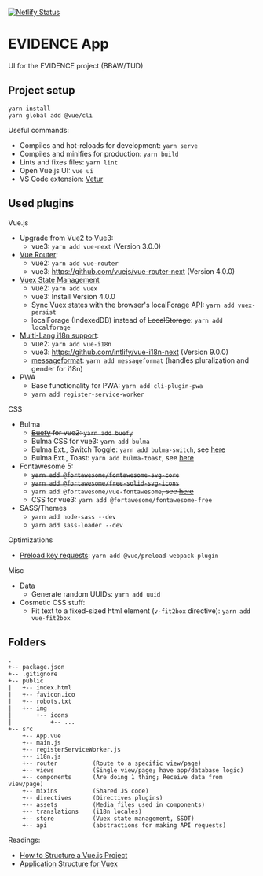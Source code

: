 [![Netlify Status](https://api.netlify.com/api/v1/badges/0d1cca68-8b41-4097-8eb2-52f6db306ba8/deploy-status)](https://app.netlify.com/sites/goofy-hypatia-8bd9ad/deploys)


# EVIDENCE App
UI for the EVIDENCE project (BBAW/TUD)

## Project setup
```
yarn install
yarn global add @vue/cli
```

Useful commands:

- Compiles and hot-reloads for development: `yarn serve`
- Compiles and minifies for production: `yarn build`
- Lints and fixes files: `yarn lint`
- Open Vue.js UI: `vue ui`
- VS Code extension: [Vetur](https://github.com/vuejs/vetur)

## Used plugins
Vue.js
- Upgrade from Vue2 to Vue3: 
    - vue3: `yarn add vue-next` (Version 3.0.0)
- [Vue Router](https://router.vuejs.org/): 
    - vue2: `yarn add vue-router` 
    - vue3: https://github.com/vuejs/vue-router-next (Version 4.0.0)
- [Vuex State Management](https://vuex.vuejs.org/)
    - vue2: `yarn add vuex`
    - vue3: Install Version 4.0.0
    - Sync Vuex states with the browser's localForage API: `yarn add vuex-persist`
    - localForage (IndexedDB) instead of ~~LocalStorage~~: `yarn add localforage`
- [Multi-Lang i18n support](https://kazupon.github.io/vue-i18n/): 
    - vue2: `yarn add vue-i18n`
    - vue3: https://github.com/intlify/vue-i18n-next (Version 9.0.0)
    - [messageformat](https://messageformat.github.io/messageformat/v3/): `yarn add messageformat` (handles pluralization and gender for i18n)
- PWA
    - Base functionality for PWA: `yarn add cli-plugin-pwa`
    - `yarn add register-service-worker` 

CSS

- Bulma
    - ~~[Buefy](https://buefy.org/documentation) for vue2: `yarn add buefy`~~
    - Bulma CSS for vue3: `yarn add bulma`
    - Bulma Ext., Switch Toggle: `yarn add bulma-switch`, see [here](https://wikiki.github.io/form/switch/)
    - Bulma Ext., Toast: `yarn add bulma-toast`, see [here](https://rfoel.github.io/bulma-toast/)
- Fontawesome 5:
    - ~~`yarn add @fortawesome/fontawesome-svg-core`~~
    - ~~`yarn add @fortawesome/free-solid-svg-icons`~~
    - ~~`yarn add @fortawesome/vue-fontawesome`, see [here](https://github.com/FortAwesome/vue-fontawesome#installation)~~
    - CSS for vue3: `yarn add @fortawesome/fontawesome-free`
- SASS/Themes
    - `yarn add node-sass --dev`
    - `yarn add sass-loader --dev`

Optimizations

- [Preload key requests](https://web.dev/uses-rel-preload): `yarn add @vue/preload-webpack-plugin`


Misc

- Data
    - Generate random UUIDs: `yarn add uuid`
- Cosmetic CSS stuff:
    - Fit text to a fixed-sized html element (`v-fit2box` directive): `yarn add vue-fit2box`



## Folders

```
.
+-- package.json
+-- .gitignore
+-- public
|   +-- index.html
|   +-- favicon.ico
|   +-- robots.txt
|   +-- img
|       +-- icons 
|           +-- ...
+-- src
    +-- App.vue
    +-- main.js
    +-- registerServiceWorker.js
    +-- i18n.js
    +-- router          (Route to a specific view/page)
    +-- views           (Single view/page; have app/database logic)
    +-- components      (Are doing 1 thing; Receive data from view/page)
    +-- mixins          (Shared JS code)
    +-- directives      (Directives plugins)
    +-- assets          (Media files used in components)
    +-- translations    (i18n locales)
    +-- store           (Vuex state management, SSOT)
    +-- api             (abstractions for making API requests)
```

Readings: 

- [How to Structure a Vue.js Project](https://itnext.io/how-to-structure-a-vue-js-project-29e4ddc1aeeb)
- [Application Structure for Vuex](https://vuex.vuejs.org/guide/structure.html)

